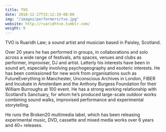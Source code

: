 ```yaml
---
title: TVO
date: 2018-12-27T15:12:19-08:00
img: "/imagez/performers/tvo.jpg"
website: http://ruaridhtvo.tumblr.com/
weight: 9
---
```


TVO is Ruaridh Law; a sound artist and musician based in Paisley, Scotland.

Over 20 years he has performed in groups, in collaborations and solo across a wide range of festivals, arts spaces, venues and clubs as performer, improviser, DJ and artist. Latterly his interests have been in sound art, especially involving psychogeography and esoteric interests. He has been comissioned for new work from organisations such as FutureEverything in Manchester, Unconscious Archives in London, FIBER and Incubate in Amsterdam and the Anthony Burgess Foundation for their William Burroughs at 100 event. He has a strong working relationship with Scotland’s Sanctuary, for whom he’s produced large-scale outdoor works combining sound walks, improvised performance and experimental storytelling.

He runs the Broken20 multimedia label, which has been releasing experimental music, DVD, cassette and mixed media works over 6 years and 40+ releases.
